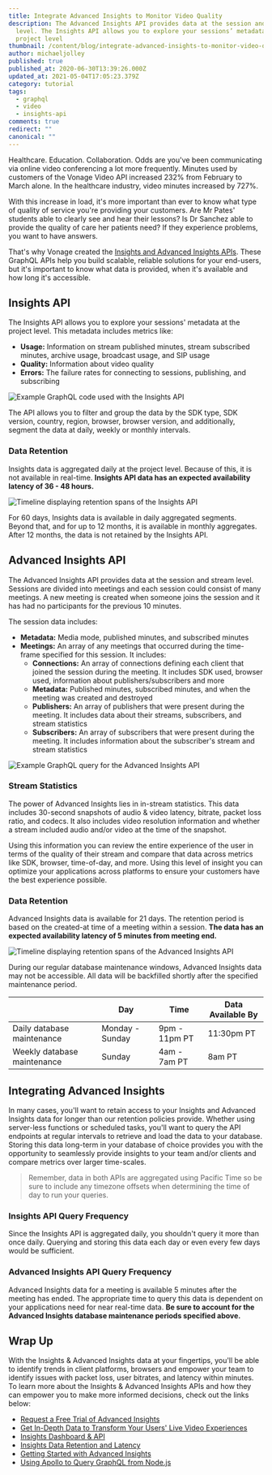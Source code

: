 ```yaml
---
title: Integrate Advanced Insights to Monitor Video Quality
description: The Advanced Insights API provides data at the session and stream
  level. The Insights API allows you to explore your sessions’ metadata at the
  project level
thumbnail: /content/blog/integrate-advanced-insights-to-monitor-video-quality/Social_Monitor-Video-Quality_1200x627.png
author: michaeljolley
published: true
published_at: 2020-06-30T13:39:26.000Z
updated_at: 2021-05-04T17:05:23.379Z
category: tutorial
tags:
  - graphql
  - video
  - insights-api
comments: true
redirect: ""
canonical: ""
---
```

Healthcare. Education. Collaboration. Odds are you've been communicating via online video conferencing a lot more frequently. Minutes used by customers of the Vonage Video API increased 232% from February to March alone. In the healthcare industry, video minutes increased by 727%.

With this increase in load, it's more important than ever to know what type of quality of service you're providing your customers. Are Mr Pates' students able to clearly see and hear their lessons? Is Dr Sanchez able to provide the quality of care her patients need? If they experience problems, you want to have answers.

That's why Vonage created the [Insights and Advanced Insights APIs](https://tokbox.com/developer/guides/insights/). These GraphQL APIs help you build scalable, reliable solutions for your end-users, but it's important to know what data is provided, when it's available and how long it's accessible.

## Insights API

The Insights API allows you to explore your sessions' metadata at the project level. This metadata includes metrics like:

- **Usage:** Information on stream published minutes, stream subscribed minutes, archive usage, broadcast usage, and SIP usage
- **Quality:** Information about video quality
- **Errors:** The failure rates for connecting to sessions, publishing, and subscribing

![Example GraphQL code used with the Insights API](https://www.nexmo.com/wp-content/uploads/2020/06/insights-example.png)

The API allows you to filter and group the data by the SDK type, SDK version, country, region, browser, browser version, and additionally, segment the data at daily, weekly or monthly intervals.

### Data Retention

Insights data is aggregated daily at the project level. Because of this, it is not available in real-time. **Insights API data has an expected availability latency of 36 - 48 hours.**

![Timeline displaying retention spans of the Insights API](https://www.nexmo.com/wp-content/uploads/2020/06/insights-retention.png)

For 60 days, Insights data is available in daily aggregated segments. Beyond that, and for up to 12 months, it is available in monthly aggregates. After 12 months, the data is not retained by the Insights API.

## Advanced Insights API

The Advanced Insights API provides data at the session and stream level. Sessions are divided into meetings and each session could consist of many meetings. A new meeting is created when someone joins the session and it has had no participants for the previous 10 minutes.

The session data includes:

- **Metadata:** Media mode, published minutes, and subscribed minutes
- **Meetings:** An array of any meetings that occurred during the time-frame specified for this session. It includes:
  - **Connections:** An array of connections defining each client that joined the session during the meeting. It includes SDK used, browser used, information about publishers/subscribers and more
  - **Metadata:** Published minutes, subscribed minutes, and when the meeting was created and destroyed
  - **Publishers:** An array of publishers that were present during the meeting. It includes data about their streams, subscribers, and stream statistics
  - **Subscribers:** An array of subscribers that were present during the meeting. It includes information about the subscriber's stream and stream statistics

![Example GraphQL query for the Advanced Insights API](https://www.nexmo.com/wp-content/uploads/2020/06/adv-insights-example.png)

### Stream Statistics

The power of Advanced Insights lies in in-stream statistics. This data includes 30-second snapshots of audio &amp; video latency, bitrate, packet loss ratio, and codecs. It also includes video resolution information and whether a stream included audio and/or video at the time of the snapshot.

Using this information you can review the entire experience of the user in terms of the quality of their stream and compare that data across metrics like SDK, browser, time-of-day, and more. Using this level of insight you can optimize your applications across platforms to ensure your customers have the best experience possible.

### Data Retention

Advanced Insights data is available for 21 days. The retention period is based on the created-at time of a meeting within a session. **The data has an expected availability latency of 5 minutes from meeting end.**

![Timeline displaying retention spans of the Advanced Insights API](https://www.nexmo.com/wp-content/uploads/2020/06/adv-insights-retention.png)

During our regular database maintenance windows, Advanced Insights data may not be accessible. All data will be backfilled shortly after the specified maintenance period.

|                             | Day             | Time          | Data Available By |
| --------------------------- | --------------- | ------------- | ----------------- |
| Daily database maintenance  | Monday - Sunday | 9pm - 11pm PT | 11:30pm PT        |
| Weekly database maintenance | Sunday          | 4am - 7am PT  | 8am PT            |

## Integrating Advanced Insights

In many cases, you'll want to retain access to your Insights and Advanced Insights data for longer than our retention policies provide. Whether using server-less functions or scheduled tasks, you'll want to query the API endpoints at regular intervals to retrieve and load the data to your database. Storing this data long-term in your database of choice provides you with the opportunity to seamlessly provide insights to your team and/or clients and compare metrics over larger time-scales.

> Remember, data in both APIs are aggregated using Pacific Time so be sure to include any timezone offsets when determining the time of day to run your queries.

### Insights API Query Frequency 

Since the Insights API is aggregated daily, you shouldn't query it more than once daily. Querying and storing this data each day or even every few days would be sufficient.

### Advanced Insights API Query Frequency

Advanced Insights data for a meeting is available 5 minutes after the meeting has ended. The appropriate time to query this data is dependent on your applications need for near real-time data. **Be sure to account for the Advanced Insights database maintenance periods specified above.**

## Wrap Up

With the Insights &amp; Advanced Insights data at your fingertips, you'll be able to identify trends in client platforms, browsers and empower your team to identify issues with packet loss, user bitrates, and latency within minutes. To learn more about the Insights &amp; Advanced Insights APIs and how they can empower you to make more informed decisions, check out the links below:

- [Request a Free Trial of Advanced Insights](https://www.vonage.com/communications-apis/campaigns/advanced-insights/)
- [Get In-Depth Data to Transform Your Users' Live Video Experiences](https://www.vonage.com/resources/articles/get-in-depth-data-to-transform-your-video-application-experience/)
- [Insights Dashboard &amp; API](https://tokbox.com/developer/guides/insights/)
- [Insights Data Retention and Latency](https://tokbox.com/developer/guides/insights/#data-retention-and-latency)
- [Getting Started with Advanced Insights](https://www.nexmo.com/blog/2020/04/07/getting-started-with-advanced-insights)
- [Using Apollo to Query GraphQL from Node.js ](https://www.nexmo.com/blog/2020/03/12/using-apollo-to-query-graphql-from-node-js-dr)